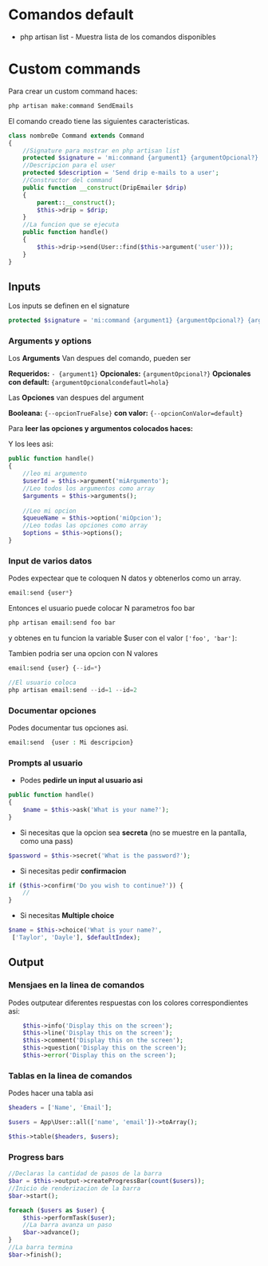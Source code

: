 

# Comandos default

* php artisan list - Muestra lista de los comandos disponibles


# Custom commands

Para crear un custom command haces:

```php
php artisan make:command SendEmails
```

El comando creado tiene las siguientes caracteristicas.
```php
class nombreDe Command extends Command
{
	//Signature para mostrar en php artisan list
    protected $signature = 'mi:command {argument1} {argumentOpcional?} {argumentOpcionalcondefautl=hola} {--opcionTrueFalse} {--opcionConValor=default}' ;
	//Descripcion para el user
    protected $description = 'Send drip e-mails to a user';
    //Constructor del command
    public function __construct(DripEmailer $drip)
    {
        parent::__construct();
        $this->drip = $drip;
    }
    //La funcion que se ejecuta 
    public function handle()
    {
        $this->drip->send(User::find($this->argument('user')));
    }
}
```


## Inputs

Los inputs se definen en el signature

```php
protected $signature = 'mi:command {argument1} {argumentOpcional?} {argumentOpcionalcondefautl=hola} {--opcionTrueFalse} {--opcionConValor=default}' ;
```


### Arguments y options

Los **Arguments** Van despues del comando, pueden ser

**Requeridos:** `- {argument1}`
**Opcionales:** `{argumentOpcional?}` 
**Opcionales con default:** `{argumentOpcionalcondefautl=hola}`

Las **Opciones** van despues del argument

**Booleana:** `{--opcionTrueFalse}`
**con valor:** `{--opcionConValor=default}` 


Para **leer las opciones y argumentos colocados haces:**


Y los lees asi:

```php
public function handle()
{
	//leo mi argumento
    $userId = $this->argument('miArgumento');
    //Leo todos los argumentos como array
	$arguments = $this->arguments();
	
    //Leo mi opcion
	$queueName = $this->option('miOpcion');
	//Leo todas las opciones como array
	$options = $this->options();
}
```
### Input de varios datos

Podes expectear que te coloquen N datos y obtenerlos como un array.

```php
email:send {user*}
```

Entonces el usuario puede colocar N parametros foo bar
```php
php artisan email:send foo bar
```
y obtenes en tu funcion la variable $user con el valor
`['foo', 'bar']`:

Tambien podria ser una opcion con N valores
```php
email:send {user} {--id=*}

//El usuario coloca
php artisan email:send --id=1 --id=2
```

### Documentar opciones

Podes documentar tus opciones asi.
```php
email:send  {user : Mi descripcion}
```

### Prompts al usuario

* Podes **pedirle un input al usuario asi**
```php
public function handle()
{
    $name = $this->ask('What is your name?');
}
```
* Si necesitas que la opcion sea **secreta** (no se muestre en la pantalla, como una pass)

```php
$password = $this->secret('What is the password?');
```


* Si necesitas pedir **confirmacion**

```php
if ($this->confirm('Do you wish to continue?')) {
    //
}
```

* Si necesitas **Multiple choice**
```php
$name = $this->choice('What is your name?',
 ['Taylor', 'Dayle'], $defaultIndex);
```

## Output

### Mensjaes en la linea de comandos
Podes outputear diferentes respuestas con los colores correspondientes asi:

```php
    $this->info('Display this on the screen');
    $this->line('Display this on the screen');
    $this->comment('Display this on the screen');
    $this->question('Display this on the screen');
    $this->error('Display this on the screen');
```

### Tablas en la linea de comandos

Podes hacer una tabla asi 

```php
$headers = ['Name', 'Email'];

$users = App\User::all(['name', 'email'])->toArray();

$this->table($headers, $users);
```

### Progress bars

```php
//Declaras la cantidad de pasos de la barra
$bar = $this->output->createProgressBar(count($users));
//Inicio de renderizacion de la barra
$bar->start();

foreach ($users as $user) {
    $this->performTask($user);
	//La barra avanza un paso
    $bar->advance();
}
//La barra termina
$bar->finish();
```

<!--stackedit_data:
eyJoaXN0b3J5IjpbMTExOTU3NjA0OSwtMTI2OTQ2MDM2NSwxMj
c3ODE2MjE1LC0yMTg5NDYwNDcsLTEwMTA0Mjc1MiwtNjQ3NTQ3
NDA1LDk2NTM0MDcxMCwxOTg3OTU5NjIwLDczMDk5ODExNl19
-->